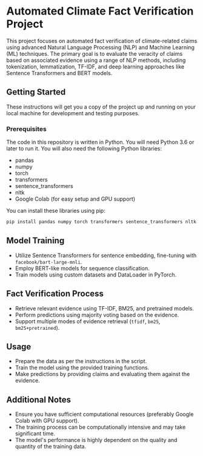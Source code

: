 # Automated Climate Fact Verification Project

This project focuses on automated fact verification of climate-related claims using advanced Natural Language Processing (NLP) and Machine Learning (ML) techniques. The primary goal is to evaluate the veracity of claims based on associated evidence using a range of NLP methods, including tokenization, lemmatization, TF-IDF, and deep learning approaches like Sentence Transformers and BERT models.

## Getting Started

These instructions will get you a copy of the project up and running on your local machine for development and testing purposes.

### Prerequisites

The code in this repository is written in Python. You will need Python 3.6 or later to run it. You will also need the following Python libraries:

- pandas
- numpy
- torch
- transformers
- sentence_transformers
- nltk
- Google Colab (for easy setup and GPU support)

You can install these libraries using pip:

```bash
pip install pandas numpy torch transformers sentence_transformers nltk
```

## Model Training
- Utilize Sentence Transformers for sentence embedding, fine-tuning with `facebook/bart-large-mnli`.
- Employ BERT-like models for sequence classification.
- Train models using custom datasets and DataLoader in PyTorch.

## Fact Verification Process
- Retrieve relevant evidence using TF-IDF, BM25, and pretrained models.
- Perform predictions using majority voting based on the evidence.
- Support multiple modes of evidence retrieval (`tfidf`, `bm25`, `bm25+pretrained`).

## Usage
- Prepare the data as per the instructions in the script.
- Train the model using the provided training functions.
- Make predictions by providing claims and evaluating them against the evidence.

## Additional Notes
- Ensure you have sufficient computational resources (preferably Google Colab with GPU support).
- The training process can be computationally intensive and may take significant time.
- The model's performance is highly dependent on the quality and quantity of the training data.
